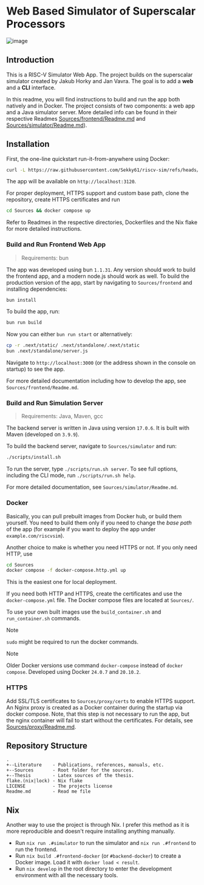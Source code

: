 # Web Based Simulator of Superscalar Processors

![image](https://github.com/user-attachments/assets/c0d9b4ea-a7fc-4445-bf57-5ec339f674c6)

## Introduction

This is a RISC-V Simulator Web App. The project builds on the superscalar simulator created by Jakub Horky and Jan Vavra. The goal is to add a **web** and a **CLI** interface.

In this readme, you will find instructions to build and run the app both natively and in Docker.
The project consists of two components: a web app and a Java simulator server. More detailed info can be found in their respective Readmes [Sources/frontend/Readme.md](Sources/frontend/Readme.md) and [Sources/simulator/Readme.md](Sources/simulator/Readme.md)).

## Installation

First, the one-line quickstart run-it-from-anywhere using Docker:
```bash
curl -L https://raw.githubusercontent.com/Sekky61/riscv-sim/refs/heads/master/Sources/docker-compose.http.yml | docker compose -f - up
```
The app will be available on `http://localhost:3120`.

For proper deployment, HTTPS support and custom base path, clone the repository, create HTTPS certificates and run
```bash
cd Sources && docker compose up
```
Refer to Readmes in the respective directories, Dockerfiles and the Nix flake for more detailed instructions.

### Build and Run Frontend Web App

> Requirements: bun

The app was developed using bun `1.1.31`. Any version should work to build the frontend app, and a modern node.js should work as well.
To build the production version of the app, start by navigating to `Sources/frontend` and installing dependencies:

```bash
bun install
```

To build the app, run:

```bash
bun run build
```

Now you can either `bun run start` or alternatively:

```bash
cp -r .next/static/ .next/standalone/.next/static
bun .next/standalone/server.js
```

Navigate to `http://localhost:3000` (or the address shown in the console on startup) to see the app.

For more detailed documentation including how to develop the app, see `Sources/frontend/Readme.md`.

### Build and Run Simulation Server

> Requirements: Java, Maven, gcc

The backend server is written in Java using version `17.0.6`.
It is built with Maven (developed on `3.9.9`).

To build the backend server, navigate to `Sources/simulator` and run:

```bash
./scripts/install.sh
```

To run the server, type `./scripts/run.sh server`.
To see full options, including the CLI mode, run `./scripts/run.sh help`.

For more detailed documentation, see `Sources/simulator/Readme.md`.

### Docker

Basically, you can pull prebuilt images from Docker hub, or build them yourself.
You need to build them only if you need to change the *base path* of the app (for example if you want to deploy the app under `example.com/riscvsim`).

Another choice to make is whether you need HTTPS or not.
If you only need HTTP, use
```bash
cd Sources
docker compose -f docker-compose.http.yml up
```
This is the easiest one for local deployment.

If you need both HTTP and HTTPS, create the certificates and use the `docker-compose.yml` file.
The Docker compose files are located at `Sources/`.

To use your own built images use the `build_container.sh` and `run_container.sh` commands.

> [!NOTE]  
> `sudo` might be required to run the docker commands.

> [!NOTE]  
> Older Docker versions use command `docker-compose` instead of `docker compose`. Developed using Docker `24.0.7` and `20.10.2`.

### HTTPS

Add SSL/TLS certificates to `Sources/proxy/certs` to enable HTTPS support.
An Nginx proxy is created as a Docker container during the startup via docker compose.
Note, that this step is not necessary to run the app, but the nginx container will fail to start without the certificates.
For details, see [Sources/proxy/Readme.md](Sources/proxy/Readme.md).

## Repository Structure

    .
    +--Literature    - Publications, references, manuals, etc.
    +--Sources       - Root folder for the sources.
    +--Thesis        - Latex sources of the thesis.
    flake.(nix|lock) - Nix flake
    LICENSE          - The projects license
    Readme.md        - Read me file

## Nix

Another way to use the project is through Nix.
I prefer this method as it is more reproducible and doesn't require installing anything manually.

- Run `nix run .#simulator` to run the simulator and `nix run .#frontend` to run the frontend.
- Run `nix build .#frontend-docker` (or `#backend-docker`) to create a Docker image. Load it with `docker load < result`.
- Run `nix develop` in the root directory to enter the development environment with all the necessary tools.

